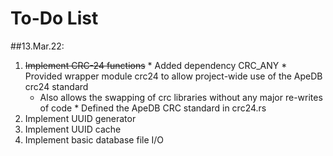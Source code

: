 # To-Do List

##13.Mar.22:
  1. ~~Implement CRC-24 functions~~
    * Added dependency CRC_ANY
    * Provided wrapper module crc24 to allow project-wide use of the ApeDB crc24 standard
      * Also allows the swapping of crc libraries without any major re-writes of code
    * Defined the ApeDB CRC standard in crc24.rs
  2. Implement UUID generator
  3. Implement UUID cache
  4. Implement basic database file I/O

